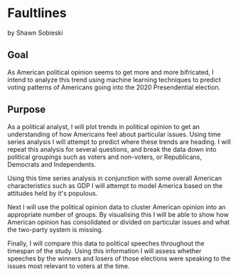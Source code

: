 # Faultlines 
by Shawn Sobieski

## Goal
As American political opinion seems to get more and more bifricated, I intend to analyze this trend using machine learning techniques to predict voting patterns of Americans going into the 2020 Presendential election. 

## Purpose
As a political analyst, I will plot trends in political opinion to get an understanding of how Americans feel about particular issues. Using time series analysis I will attempt to predict where these trends are heading. I will repeat this analysis for several questions, and break the data down into political groupings such as voters and non-voters, or Republicans, Democrats and Independents.  

Using this time series analysis in conjunction with some overall American characteristics such as GDP I will attempt to model America based on the attitudes held by it's populous.

Next I will use the political opinion data to cluster American opinion into an appropriate number of groups. By visualising this I will be able to show how American opinion has consolidated or divided on particular issues and what the two-party system is missing.

Finally, I will compare this data to political speeches throughout the timespan of the study. Using this information I will assess whether speeches by the winners and losers of those elections were speaking to the issues most relevant to voters at the time. 
